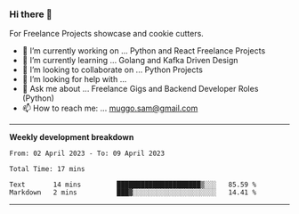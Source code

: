 ### Hi there 👋 



For Freelance Projects showcase and cookie cutters.

- 🔭 I’m currently working on ... Python and React Freelance Projects
- 🌱 I’m currently learning ... Golang and Kafka Driven Design
- 👯 I’m looking to collaborate on ... Python Projects
- 🤔 I’m looking for help with ...
- 💬 Ask me about ... Freelance Gigs and Backend Developer Roles (Python)
- 📫 How to reach me: ... muggo.sam@gmail.com
---------
**Weekly development breakdown**
<!--START_SECTION:waka-->

```text
From: 02 April 2023 - To: 09 April 2023

Total Time: 17 mins

Text       14 mins         █████████████████████▒░░░   85.59 %
Markdown   2 mins          ███▓░░░░░░░░░░░░░░░░░░░░░   14.41 %
```

<!--END_SECTION:waka-->

----------


